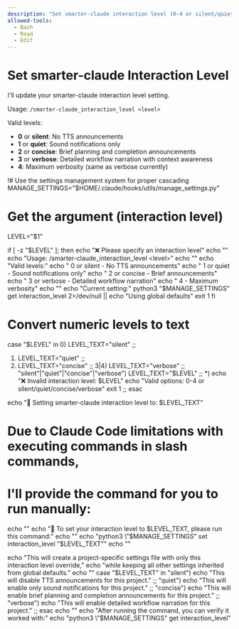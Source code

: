 ```yaml
---
description: "Set smarter-claude interaction level (0-4 or silent/quiet/concise/verbose)"
allowed-tools:
  - Bash
  - Read
  - Edit
---
```


# Set smarter-claude Interaction Level

I'll update your smarter-claude interaction level setting.

Usage: `/smarter-claude_interaction_level <level>`

Valid levels:
- **0** or **silent**: No TTS announcements
- **1** or **quiet**: Sound notifications only  
- **2** or **concise**: Brief planning and completion announcements
- **3** or **verbose**: Detailed workflow narration with context awareness
- **4**: Maximum verbosity (same as verbose currently)

!# Use the settings management system for proper cascading
MANAGE_SETTINGS="$HOME/.claude/hooks/utils/manage_settings.py"

# Get the argument (interaction level)
LEVEL="$1"

if [ -z "$LEVEL" ]; then
  echo "❌ Please specify an interaction level"
  echo ""
  echo "Usage: /smarter-claude_interaction_level <level>"
  echo ""
  echo "Valid levels:"
  echo "  0 or silent  - No TTS announcements"
  echo "  1 or quiet   - Sound notifications only"
  echo "  2 or concise - Brief announcements"
  echo "  3 or verbose - Detailed workflow narration"
  echo "  4           - Maximum verbosity"
  echo ""
  echo "Current setting:"
  python3 "$MANAGE_SETTINGS" get interaction_level 2>/dev/null || echo "Using global defaults"
  exit 1
fi

# Convert numeric levels to text
case "$LEVEL" in
  0) LEVEL_TEXT="silent" ;;
  1) LEVEL_TEXT="quiet" ;;
  2) LEVEL_TEXT="concise" ;;
  3|4) LEVEL_TEXT="verbose" ;;
  "silent"|"quiet"|"concise"|"verbose") LEVEL_TEXT="$LEVEL" ;;
  *)
    echo "❌ Invalid interaction level: $LEVEL"
    echo "Valid options: 0-4 or silent/quiet/concise/verbose"
    exit 1
    ;;
esac

echo "🔧 Setting smarter-claude interaction level to: $LEVEL_TEXT"

# Due to Claude Code limitations with executing commands in slash commands,
# I'll provide the command for you to run manually:

echo ""
echo "🔧 To set your interaction level to $LEVEL_TEXT, please run this command:"
echo ""
echo "python3 \"$MANAGE_SETTINGS\" set interaction_level \"$LEVEL_TEXT\""
echo ""

echo "This will create a project-specific settings file with only this interaction level override,"
echo "while keeping all other settings inherited from global defaults."
echo ""
case "$LEVEL_TEXT" in
  "silent")
    echo "This will disable TTS announcements for this project."
    ;;
  "quiet") 
    echo "This will enable only sound notifications for this project."
    ;;
  "concise")
    echo "This will enable brief planning and completion announcements for this project."
    ;;
  "verbose")
    echo "This will enable detailed workflow narration for this project."
    ;;
esac
echo ""
echo "After running the command, you can verify it worked with:"
echo "python3 \"$MANAGE_SETTINGS\" get interaction_level"